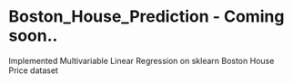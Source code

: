 # Boston_House_Prediction - Coming soon..
Implemented Multivariable Linear Regression on sklearn Boston House Price dataset
